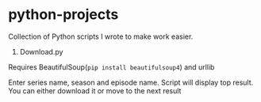 # python-projects

Collection of Python scripts I wrote to make work easier.

1. Download.py

  Requires BeautifulSoup(```pip install beautifulsoup4```) and urllib

  Enter series name, season and episode name. Script will display top result. You can either download it or move to the next      result


